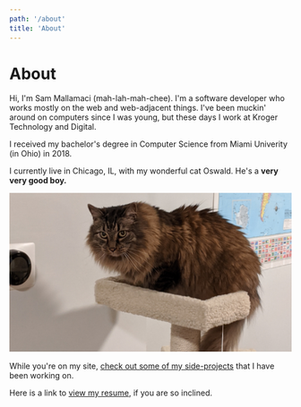 ```yaml
---
path: '/about'
title: 'About'
---
```


# About

Hi, I'm Sam Mallamaci (mah-lah-mah-chee). I'm a software developer who works mostly on the web and web-adjacent things. I've been muckin' around on computers since I was young, but these days I work at Kroger Technology and Digital.

I received my bachelor's degree in Computer Science from Miami Univerity (in Ohio) in 2018.

I currently live in Chicago, IL, with my wonderful cat Oswald. He's a **very very good boy.**

![Oswald the cat](./oswald.jpg)

While you're on my site, [check out some of my side-projects](/side-projects) that I have been working on.

Here is a link to [view my resume](./SamuelMallamaci_Resume.pdf), if you are so inclined.

